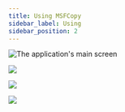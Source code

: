 ```yaml
---
title: Using MSFCopy
sidebar_label: Using
sidebar_position: 2
---
```




![The application's main screen](/images/msfcopy/msfcopy-main.png)


![](/images/msfcopy/msfcopy-start.png)


![](/images/msfcopy/msfcopy-copying.png)


![](/images/msfcopy/msfcopy-teracopy.png)